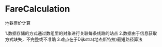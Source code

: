 # FareCalculation
地铁票价计算

1.数据存储的方式通过数组里的对象进行关联每条线路的站点
2.数据由于信息获取方式缺失，不完整或不准确
3.难点在于Dijkstra(地杰斯特拉)最短路径算法
